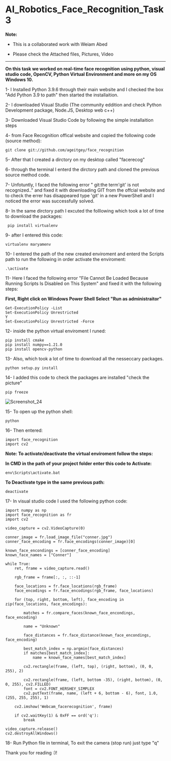# AI_Robotics_Face_Recognition_Task3


**Note:** 

- This is a collaborated work with Weiam Abed

- Please check the Attached files, Pictures, Video

--------------------------------------------------------------


**On this task we worked on real-time face recognition using python, visual studio code, OpenCV, Python Virtual Environment and more on my OS Windows 10.**

1- I Installed Python 3.9.6 through their main website and I checked the box "Add Python 3.9 to path" then started the installaition.

2- I downloaded Visual Studio (The community eddition and check Python Development package, Node.JS, Desktop web c++)

3- Downloaded Visual Studio Code by following the simple installaition steps 

4- from Face Recognition offical website and copied the following code (source method):

    git clone git://github.com/ageitgey/face_recognition
    
5- After that I created a dirctory on my desktop called "facerecog"

6- through the terminal I enterd the dirctory path and cloned the previous source method code.

7- Unfotuntly, I faced the following error " git:the term'git' is not recognized.." and fixed it with downloading GIT from the offcial website and to check the errer has disappeared type 'git' in a new PowerShell and I noticed the error was successfully solved.

8- In the same dirctory path I excuted the folllowing which took a lot of time to download the packages:

     pip install virtualenv
     
9- after I entered this code:

    virtualenv maryamenv
    
10- I entered the path of the new created enviroment and enterd the Scripts path to run the following in order activate the enviroment:

    .\activate
    
11- Here I faced the following error "File Cannot Be Loaded Because Running Scripts Is Disabled on This System" and fixed it with the following steps:

**First, Right click on Windows Power Shell Select "Run as administraitor"**

    Get-ExecutionPolicy -List
    Set-ExecutionPolicy Unrestricted
    Y
    Set-ExecutionPolicy Unrestricted -Force
    
12- inside the python virtual enviroment I runed:

    pip install cmake
    pip install numpy==1.21.0
    pip install opencv-python
    
13- Also, which took a lot of time to download all the nesseccary packages. 

    python setup.py install

14- I added this code to check the packages are installed "check the picture"

    pip freeze
    
![Screenshot_24](https://user-images.githubusercontent.com/85658893/124128315-56ff2780-da85-11eb-97e3-9b7104f3dc13.png)

15- To open up the python shell:

    python

16- Then entered:

    import face_recognition
    import cv2

**Note: To activate/deactivate the virtual enviroment follow the steps:**

**In CMD in the path of your project folder enter this code to Activate:**

    env\Scripts\activate.bat
        
**To Deactivate type in the same previous path:**

    deactivate
    
17- In visual studio code I used the following python code:

    import numpy as np
    import face_recognition as fr
    import cv2 

    video_capture = cv2.VideoCapture(0)

    conner_image = fr.load_image_file("conner.jpg")
    conner_face_encoding = fr.face_encodings(conner_image)[0]

    known_face_encondings = [conner_face_encoding]
    known_face_names = ["Conner"]

    while True: 
        ret, frame = video_capture.read()

        rgb_frame = frame[:, :, ::-1]

        face_locations = fr.face_locations(rgb_frame)
        face_encodings = fr.face_encodings(rgb_frame, face_locations)

        for (top, right, bottom, left), face_encoding in zip(face_locations, face_encodings):

            matches = fr.compare_faces(known_face_encondings, face_encoding)

            name = "Unknown"

            face_distances = fr.face_distance(known_face_encondings, face_encoding)

            best_match_index = np.argmin(face_distances)
            if matches[best_match_index]:
                name = known_face_names[best_match_index]

            cv2.rectangle(frame, (left, top), (right, bottom), (0, 0, 255), 2)

            cv2.rectangle(frame, (left, bottom -35), (right, bottom), (0, 0, 255), cv2.FILLED)
            font = cv2.FONT_HERSHEY_SIMPLEX
            cv2.putText(frame, name, (left + 6, bottom - 6), font, 1.0, (255, 255, 255), 1)

        cv2.imshow('Webcam_facerecognition', frame)

        if cv2.waitKey(1) & 0xFF == ord('q'):
            break

    video_capture.release()
    cv2.destroyAllWindows()

18- Run Python file in terminal, To exit the camera (stop run) just type "q"

Thank you for reading :)!
